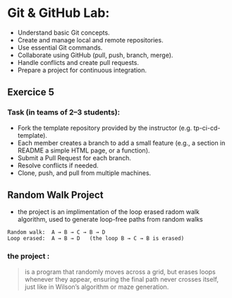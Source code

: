# Git & GitHub Lab:
- Understand basic Git concepts. 
- Create and manage local and remote repositories. 
- Use essential Git commands. 
- Collaborate using GitHub (pull, push, branch, merge). 
- Handle conflicts and create pull requests. 
- Prepare a project for continuous integration.

## Exercice 5
### Task (in teams of 2–3 students): 
- Fork the template repository provided by the instructor (e.g. tp-ci-cd-template). 
- Each member creates a branch to add a small feature (e.g., a section in README a  simple HTML page, or a function). 
- Submit a Pull Request for each branch. 
- Resolve conflicts if needed. 
- Clone, push, and pull from multiple machines. 

## Random Walk Project
* the project is an implimentation of the loop erased radom walk algorithm, used to generate loop-free paths from random walks
```
Random walk:  A → B → C → B → D
Loop erased:  A → B → D   (the loop B → C → B is erased)
```

### the project :
> is a program that randomly moves across a grid, but erases loops whenever they appear, ensuring the final path never crosses itself, just like in Wilson’s algorithm or maze generation.
